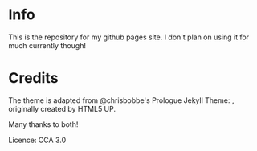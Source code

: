 # Info

This is the repository for my github pages site. I don't plan on using it for much currently though!

# Credits

The theme is adapted from @chrisbobbe's Prologue Jekyll Theme: [](chrisbobbe/jekyll-theme-prologue), originally created by HTML5 UP. 

Many thanks to both!

Licence: CCA 3.0 